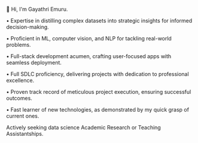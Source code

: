 👋 Hi, I'm Gayathri Emuru.

• Expertise in distilling complex datasets into strategic insights for informed decision-making.

• Proficient in ML, computer vision, and NLP for tackling real-world problems.

• Full-stack development acumen, crafting user-focused apps with seamless deployment.

• Full SDLC proficiency, delivering projects with dedication to professional excellence.

• Proven track record of meticulous project execution, ensuring successful outcomes.

• Fast learner of new technologies, as demonstrated by my quick grasp of current ones.


Actively seeking data science Academic Research or Teaching Assistantships.

